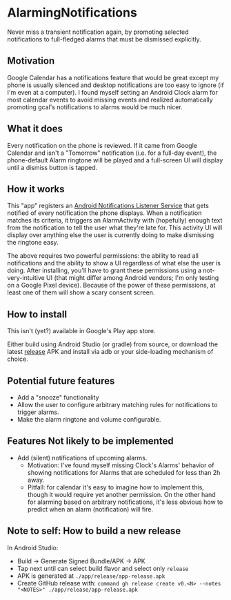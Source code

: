 # AlarmingNotifications

Never miss a transient notification again, by promoting selected
notifications to full-fledged alarms that must be dismissed
explicitly.

## Motivation
Google Calendar has a notifications feature that would be great except
my phone is usually silenced and desktop notifications are too easy to
ignore (if I'm even at a computer). I found myself setting an Android
Clock alarm for most calendar events to avoid missing events and
realized automatically promoting gcal's notifications to alarms would
be much nicer.

## What it does
Every notification on the phone is reviewed. If it came from Google
Calendar and isn't a "Tomorrow" notification (i.e. for a full-day
event), the phone-default Alarm ringtone will be played and a
full-screen UI will display until a dismiss button is tapped.

## How it works
This "app" registers an [Android Notifications Listener Service](https://developer.android.com/reference/android/service/notification/NotificationListenerService)
that gets notified of every notification the phone displays.  When a
notification matches its criteria, it triggers an AlarmActivity with
(hopefully) enough text from the notification to tell the user what
they're late for. This activity UI will display over anything else the
user is currently doing to make dismissing the ringtone easy.

The above requires two powerful permissions: the ability to read all
notifications and the ability to show a UI regardless of what else the
user is doing. After installing, you'll have to grant these
permissions using a not-very-intuitive UI (that might differ among
Android vendors; I'm only testing on a Google Pixel device).  Because
of the power of these permissions, at least one of them will show a
scary consent screen.

## How to install
This isn't (yet?) available in Google's Play app store.

Either build using Android Studio (or gradle) from source, or download
the latest [release](https://github.com/fischman/AlarmingNotifications/releases) APK and install via adb or your side-loading
mechanism of choice.


## Potential future features
- Add a "snooze" functionality
- Allow the user to configure arbitrary matching rules for notifications to trigger alarms.
- Make the alarm ringtone and volume configurable.

## Features Not likely to be implemented
- Add (silent) notifications of upcoming alarms. 
  - Motivation: I've found myself missing Clock's Alarms' behavior of
    showing notifications for Alarms that are scheduled for less than
    2h away.
  - Pitfall: for calendar it's easy to imagine how to implement this,
    though it would require yet another permission. On the other hand
    for alarming based on arbitrary notifications, it's less obvious
    how to predict when an alarm (notification) will fire.

## Note to self: How to build a new release
In Android Studio:
- Build -> Generate Signed Bundle/APK -> APK
- Tap next until can select build flavor and select only `release`
- APK is generated at `./app/release/app-release.apk`
- Create GitHub release with: `command gh release create v0.<N> --notes "<NOTES>" ./app/release/app-release.apk`
